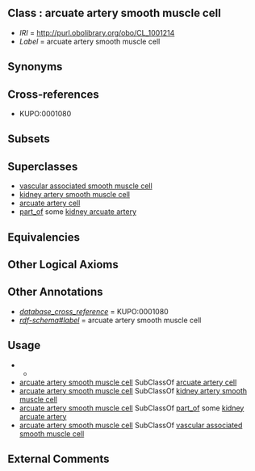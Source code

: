 
## Class : arcuate artery smooth muscle cell

 * *IRI* = http://purl.obolibrary.org/obo/CL_1001214
 * *Label* = arcuate artery smooth muscle cell

## Synonyms


## Cross-references

 * KUPO:0001080

## Subsets


## Superclasses

 * [vascular associated smooth muscle cell](../../CL/59/CL_0000359.md)
 * [kidney artery smooth muscle cell](../../CL/64/CL_1001064.md)
 * [arcuate artery cell](../../CL/35/CL_1001135.md)
 * [part_of](../../BFO/50/BFO_0000050.md) some [kidney arcuate artery](../../UBERON/52/UBERON_0001552.md)

## Equivalencies


## Other Logical Axioms


## Other Annotations

 * *[database_cross_reference](../../ef/oboInOwl#hasDbXref.md)* = KUPO:0001080
 * *[rdf-schema#label](../../el/rdf-schema#label.md)* = arcuate artery smooth muscle cell

## Usage

 * -
 * [arcuate artery smooth muscle cell](../../CL/14/CL_1001214.md) SubClassOf [arcuate artery cell](../../CL/35/CL_1001135.md)
 * [arcuate artery smooth muscle cell](../../CL/14/CL_1001214.md) SubClassOf [kidney artery smooth muscle cell](../../CL/64/CL_1001064.md)
 * [arcuate artery smooth muscle cell](../../CL/14/CL_1001214.md) SubClassOf [part_of](../../BFO/50/BFO_0000050.md) some [kidney arcuate artery](../../UBERON/52/UBERON_0001552.md)
 * [arcuate artery smooth muscle cell](../../CL/14/CL_1001214.md) SubClassOf [vascular associated smooth muscle cell](../../CL/59/CL_0000359.md)

## External Comments

